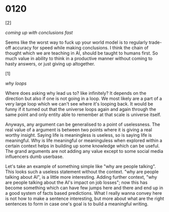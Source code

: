 # 0120

[2]

*coming up with conclusions fast*

Seems like the worst way to fuck up your world model is to regularly trade-off accuracy for speed while making conclusions. I think the chain of thought which we are teaching in AI, should be taught to humans first. So much value in ability to think in a productive manner without coming to hasty answers, or just giving up altogether.


[1]

*why loops*

Where does asking why lead us to? like infinitely? It depends on the direction but also if one is not going in a loop. We most likely are a part of a very large loop which we can't see where it's looping back. It would be funny if it turned out that the universe loops again and again through the same point and only entity able to remember at that scale is universe itself.

Anyways, any argument can be generalised to a point of uselessness. The real value of a argument is between two points where it is giving a real worthy insight. Saying life is meaningless is useless, so is saying life is meaningful. Why is life meaningful or meaninguless when explored within a certain context helps in building up some knowledge which can be useful. The grand arguments are not adding any value except to some social media influencers dumb userbase.

Let's take an example of something simple like "why are people talking". This looks such a useless statement without the context. "why are people talking about AI", is a little more interesting. Adding further context, "why are people talking about the AI's impact on job losses"; now this has become something which can have few jumps here and there and end up in a good system of facts based predictions. What I really wanna convey here is not how to make a sentence interesting, but more about what are the right sentences to form in case one's goal is to build a meaningful writing.
